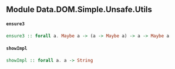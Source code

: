 ## Module Data.DOM.Simple.Unsafe.Utils

#### `ensure3`

``` purescript
ensure3 :: forall a. Maybe a -> (a -> Maybe a) -> a -> Maybe a
```

#### `showImpl`

``` purescript
showImpl :: forall a. a -> String
```


